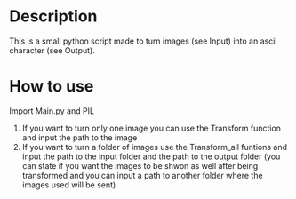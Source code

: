 # Description
This is a small python script made to turn images (see Input) into an ascii character (see Output).

# How to use
Import Main.py and PIL 
1. If you want to turn only one image you can use the Transform function and input the path to the image
2. If you want to turn a folder of images use the Transform_all funtions and input the path to the input folder and the path to the output folder (you can state if you want the images to be shwon as well after being transformed and you can input a path to another folder where the images used will be sent)